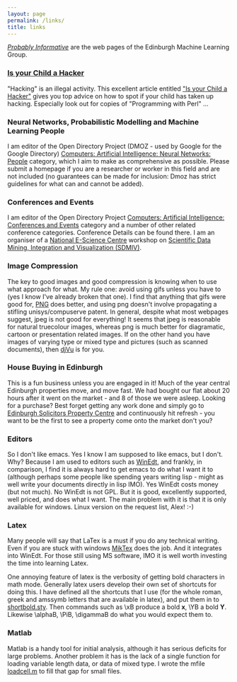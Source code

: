 ```yaml
---
layout: page
permalink: /links/
title: links
---
```

<p><a href="http://www.anc.ed.ac.uk/machine-learning/"><i>Probably Informative</i></a> are the web pages of the Edinburgh Machine Learning Group.
</p>
<h3><a href="http://www.rajuabju.com/warezirc/childahacker.htm">Is your Child a Hacker</a></h3>
<p>
"Hacking" is an illegal activity. This excellent article entitled <a href="http://www.rajuabju.com/warezirc/childahacker.htm">"Is your Child a Hacker"</a> gives you top advice on how to spot if your child has taken up hacking. Especially look out for copies of "Programming with Perl" ...
</p>

<h3>Neural Networks, Probabilistic Modelling and Machine Learning People</h3>
<p>I am editor of the Open Directory Project (DMOZ - used by Google for the Google Directory) <a href="http://dmoz.org/Computers/Artificial_Intelligence/Neural_Networks/People/">Computers: Artificial Intelligence: Neural Networks: People</a> category, which I aim to make as comprehensive as possible. Please submit a homepage if you are a researcher or worker in this field and are not included (no guarantees can be made for inclusion: Dmoz has strict guidelines for what can and cannot be added).
</p>
<h3>Conferences and Events</h3>
<p>I am editor of the Open Directory Project <a href="http://dmoz.org/Computers/Artificial_Intelligence/Conferences_and_Events/">Computers: Artificial Intelligence: Conferences and Events</a> category and a number of other related conference categories. Conference Details can be found there. I am an organiser of a <a href="http://www.nesc.ac.uk/">National E-Science Centre</a> workshop on <a href="http://anc.ed.ac.uk/sdmiv/">Scientific Data Mining, Integration and Visualization (SDMIV)</a>.
</p>
<h3>Image Compression</h3>
<p>The key to good images and good compression is knowing when to use what approach for what. My rule one: avoid using gifs unless you have to (yes I know I've already broken that one). I find that anything that gifs were good for, <a href="http://www.libpng.org/pub/png/">PNG</a> does better, and using png doesn't involve propagating a stifling unisys/compuserve patent. In general, despite what most webpages suggest, jpeg is not good for everything! It seems that jpeg is reasonable for natural truecolour images, whereas png is much better for diagramatic, cartoon or presentation related images. If on the other hand you have images of varying type or mixed type and pictures (such as scanned documents), then <a href="http://www.djvuzone.org/">djVu</a> is for you.</p>
<h3>House Buying in Edinburgh</h3>
<p>This is a fun business unless you are engaged in it! Much of the year central Edinburgh properties move, and move fast. We had bought our flat about 20 hours after it went on the market - and 8 of those we were asleep. Looking for a purchase? Best forget getting any work done and simply go to <a href="http://www.espc.com/">Edinburgh Solicitors Property Centre</a> and continuously hit refresh - you want to be the first to see a property come onto the market don't you?</p>
<h3>Editors</h3>
<p>So I don't like emacs. Yes I know I am supposed to like emacs, but I don't. Why? Because I am used to editors such as <a href="http://www.winedt.com/">WinEdt</a>, and frankly, in comparison, I find it is always hard to get emacs to do what I want it to (although perhaps some people like spending years writing lisp - might as well write your documents directly in lisp IMO). Yes WinEdt costs money (but not much). No WinEdt is not GPL. But it is good, excellently supported, well priced, and does what I want. The main problem with it is that it is only available for windows. Linux version on the request list, Alex! :-)</p>
<h3>Latex</h3>
<p>Many people will say that LaTex is a must if you do any technical writing. Even if you are stuck with windows <a href="http://www.miktex.org/">MikTex</a> does the job. And it integrates into WinEdt. For those still using MS software, IMO it is well worth investing the time into learning Latex.</p>
<p>One annoying feature of latex is the verbosity of getting bold characters in math mode. Generally latex users develop their own set of shortcuts for doing this. I have defined all the shortcuts that I use (for the whole roman, greek and amssymb letters that are available in latex), and put them in to <a href="./otherfiles/shortbold.sty">shortbold.sty</a>. Then commands such as \xB produce a bold <b>x</b>, \YB a bold <b>Y</b>. Likewise \alphaB, \PiB, \digammaB do what you would expect them to.</p>
<h3>Matlab</h3>
<p>
Matlab is a handy tool for initial analysis, although it has serious deficits for large problems. Another problem it has is the lack of a single function for loading variable length data, or data of mixed type. I wrote the mfile <a href="./otherfiles/loadcell.m">loadcell.m</a> to fill that gap for small files.
</p>






